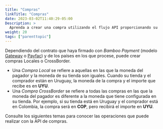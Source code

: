```yaml
---
title: "Compras"
linkTitle: "Compras"
date: 2023-03-02T11:40:29-05:00
Description: >
  Aprenda a crear una compra utilizando el flujo API proporcionando su información básica. Además, explore las distintas operaciones disponibles para las compras existentes.
weight: 20
tags: ["parenttopic"]
---
```


Dependiendo del contrato que haya firmado con _Bamboo Payment_ (modelo [Gateway](concepts.html#gateway-model) o [Payfac](concepts.html#payfac-model)) y de los países en los que procese, puede crear compras Locales o CrossBorder.

* Una _Compra Local_ se refiere a aquellas en las que la moneda del pagador y la moneda de su tienda son iguales. Cuando su tienda y el comprador están en Uruguay, la moneda de la compra y el importe que recibe es en **UYU**.
* Una _Compra CrossBorder_ se refiere a todas las compras en las que la moneda del pagador es diferente a la moneda que tiene configurada en su tienda. Por ejemplo, si su tienda está en Uruguay y el comprador está en Colombia, la compra será en **COP**, pero recibirá el importe en **UYU**.

Consulte los siguientes temas para conocer las operaciones que puede realizar con la API de compras.